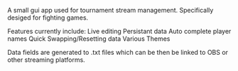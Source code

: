 A small gui app used for tournament stream management.
Specifically desiged for fighting games.

Features currently include:
Live editing
Persistant data
Auto complete player names
Quick Swapping/Resetting data
Various Themes

Data fields are generated to .txt files which can be then be linked to OBS or other streaming platforms.
